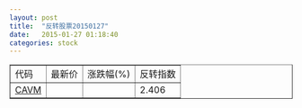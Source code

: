 ```yaml
---
layout: post
title:  "反转股票20150127"
date:   2015-01-27 01:18:40
categories: stock
---
```


<script type="text/javascript">
var stockList = []
stockList.push('gb_cavm');
</script>

<table border="1">
 <tr>
 <td>代码</td>
  <td>最新价</td>
  <td>涨跌幅(%)</td>
 <td>反转指数</td>
</tr>
  <tr id="cavm"><td><a href="http://stock.finance.sina.com.cn/usstock/quotes/CAVM.html" target="_blank">CAVM</a></td><td></td><td></td><td>2.406</td></tr>
</table>
